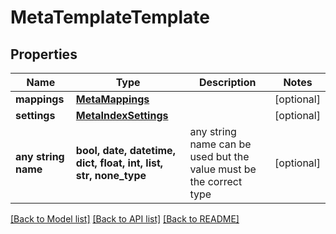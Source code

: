 # MetaTemplateTemplate


## Properties
Name | Type | Description | Notes
------------ | ------------- | ------------- | -------------
**mappings** | [**MetaMappings**](MetaMappings.md) |  | [optional] 
**settings** | [**MetaIndexSettings**](MetaIndexSettings.md) |  | [optional] 
**any string name** | **bool, date, datetime, dict, float, int, list, str, none_type** | any string name can be used but the value must be the correct type | [optional]

[[Back to Model list]](../README.md#documentation-for-models) [[Back to API list]](../README.md#documentation-for-api-endpoints) [[Back to README]](../README.md)


